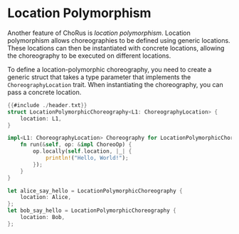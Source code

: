 # Location Polymorphism

Another feature of ChoRus is _location polymorphism_. Location polymorphism allows choreographies to be defined using generic locations. These locations can then be instantiated with concrete locations, allowing the choreography to be executed on different locations.

To define a location-polymorphic choreography, you need to create a generic struct that takes a type parameter that implements the `ChoreographyLocation` trait. When instantiating the choreography, you can pass a concrete location.

```rust
{{#include ./header.txt}}
struct LocationPolymorphicChoreography<L1: ChoreographyLocation> {
    location: L1,
}

impl<L1: ChoreographyLocation> Choreography for LocationPolymorphicChoreography<L1> {
    fn run(&self, op: &impl ChoreoOp) {
        op.locally(self.location, |_| {
            println!("Hello, World!");
        });
    }
}

let alice_say_hello = LocationPolymorphicChoreography {
    location: Alice,
};
let bob_say_hello = LocationPolymorphicChoreography {
    location: Bob,
};
```
